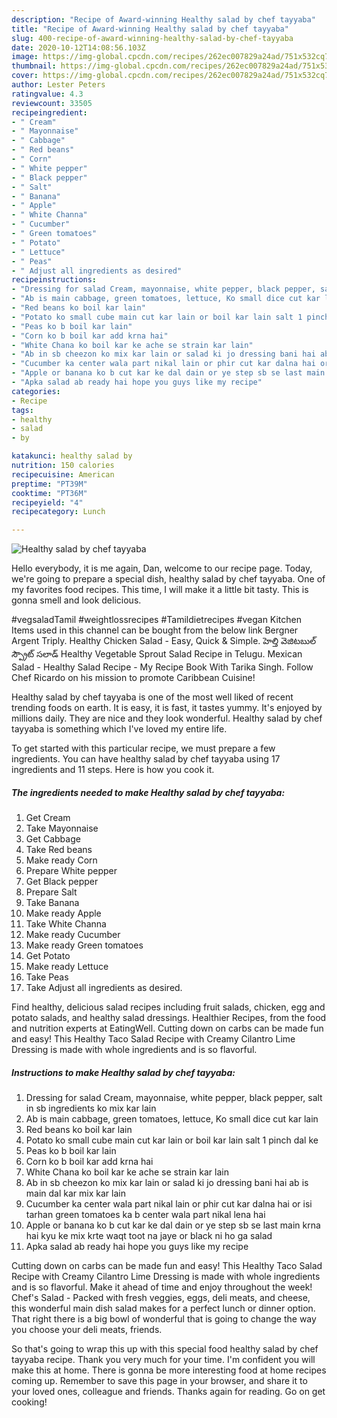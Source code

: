 ```yaml
---
description: "Recipe of Award-winning Healthy salad by chef tayyaba"
title: "Recipe of Award-winning Healthy salad by chef tayyaba"
slug: 400-recipe-of-award-winning-healthy-salad-by-chef-tayyaba
date: 2020-10-12T14:08:56.103Z
image: https://img-global.cpcdn.com/recipes/262ec007829a24ad/751x532cq70/healthy-salad-by-chef-tayyaba-recipe-main-photo.jpg
thumbnail: https://img-global.cpcdn.com/recipes/262ec007829a24ad/751x532cq70/healthy-salad-by-chef-tayyaba-recipe-main-photo.jpg
cover: https://img-global.cpcdn.com/recipes/262ec007829a24ad/751x532cq70/healthy-salad-by-chef-tayyaba-recipe-main-photo.jpg
author: Lester Peters
ratingvalue: 4.3
reviewcount: 33505
recipeingredient:
- " Cream"
- " Mayonnaise"
- " Cabbage"
- " Red beans"
- " Corn"
- " White pepper"
- " Black pepper"
- " Salt"
- " Banana"
- " Apple"
- " White Channa"
- " Cucumber"
- " Green tomatoes"
- " Potato"
- " Lettuce"
- " Peas"
- " Adjust all ingredients as desired"
recipeinstructions:
- "Dressing for salad Cream, mayonnaise, white pepper, black pepper, salt in sb ingredients ko mix kar lain"
- "Ab is main cabbage, green tomatoes, lettuce, Ko small dice cut kar lain"
- "Red beans ko boil kar lain"
- "Potato ko small cube main cut kar lain or boil kar lain salt 1 pinch dal ke"
- "Peas ko b boil kar lain"
- "Corn ko b boil kar add krna hai"
- "White Chana ko boil kar ke ache se strain kar lain"
- "Ab in sb cheezon ko mix kar lain or salad ki jo dressing bani hai ab is main dal kar mix kar lain"
- "Cucumber ka center wala part nikal lain or phir cut kar dalna hai or isi tarhan green tomatoes ka b center wala part nikal lena hai"
- "Apple or banana ko b cut kar ke dal dain or ye step sb se last main krna hai kyu ke mix krte waqt toot na jaye or black ni ho ga salad"
- "Apka salad ab ready hai hope you guys like my recipe"
categories:
- Recipe
tags:
- healthy
- salad
- by

katakunci: healthy salad by 
nutrition: 150 calories
recipecuisine: American
preptime: "PT39M"
cooktime: "PT36M"
recipeyield: "4"
recipecategory: Lunch

---
```



![Healthy salad by chef tayyaba](https://img-global.cpcdn.com/recipes/262ec007829a24ad/751x532cq70/healthy-salad-by-chef-tayyaba-recipe-main-photo.jpg)

Hello everybody, it is me again, Dan, welcome to our recipe page. Today, we're going to prepare a special dish, healthy salad by chef tayyaba. One of my favorites food recipes. This time, I will make it a little bit tasty. This is gonna smell and look delicious.

#vegsaladTamil #weightlossrecipes #Tamildietrecipes #vegan Kitchen Items used in this channel can be bought from the below link Bergner Argent Triply. Healthy Chicken Salad - Easy, Quick &amp; Simple. హెల్తి వెజిటబుల్ స్ప్రౌట్ సలాడ్ Healthy Vegetable Sprout Salad Recipe in Telugu. Mexican Salad - Healthy Salad Recipe - My Recipe Book With Tarika Singh. Follow Chef Ricardo on his mission to promote Caribbean Cuisine!

Healthy salad by chef tayyaba is one of the most well liked of recent trending foods on earth. It is easy, it is fast, it tastes yummy. It's enjoyed by millions daily. They are nice and they look wonderful. Healthy salad by chef tayyaba is something which I've loved my entire life.


To get started with this particular recipe, we must prepare a few ingredients. You can have healthy salad by chef tayyaba using 17 ingredients and 11 steps. Here is how you cook it.

<!--inarticleads1-->

##### The ingredients needed to make Healthy salad by chef tayyaba:

1. Get  Cream
1. Take  Mayonnaise
1. Get  Cabbage
1. Take  Red beans
1. Make ready  Corn
1. Prepare  White pepper
1. Get  Black pepper
1. Prepare  Salt
1. Take  Banana
1. Make ready  Apple
1. Take  White Channa
1. Make ready  Cucumber
1. Make ready  Green tomatoes
1. Get  Potato
1. Make ready  Lettuce
1. Take  Peas
1. Take  Adjust all ingredients as desired.


Find healthy, delicious salad recipes including fruit salads, chicken, egg and potato salads, and healthy salad dressings. Healthier Recipes, from the food and nutrition experts at EatingWell. Cutting down on carbs can be made fun and easy! This Healthy Taco Salad Recipe with Creamy Cilantro Lime Dressing is made with whole ingredients and is so flavorful. 

<!--inarticleads2-->

##### Instructions to make Healthy salad by chef tayyaba:

1. Dressing for salad Cream, mayonnaise, white pepper, black pepper, salt in sb ingredients ko mix kar lain
1. Ab is main cabbage, green tomatoes, lettuce, Ko small dice cut kar lain
1. Red beans ko boil kar lain
1. Potato ko small cube main cut kar lain or boil kar lain salt 1 pinch dal ke
1. Peas ko b boil kar lain
1. Corn ko b boil kar add krna hai
1. White Chana ko boil kar ke ache se strain kar lain
1. Ab in sb cheezon ko mix kar lain or salad ki jo dressing bani hai ab is main dal kar mix kar lain
1. Cucumber ka center wala part nikal lain or phir cut kar dalna hai or isi tarhan green tomatoes ka b center wala part nikal lena hai
1. Apple or banana ko b cut kar ke dal dain or ye step sb se last main krna hai kyu ke mix krte waqt toot na jaye or black ni ho ga salad
1. Apka salad ab ready hai hope you guys like my recipe


Cutting down on carbs can be made fun and easy! This Healthy Taco Salad Recipe with Creamy Cilantro Lime Dressing is made with whole ingredients and is so flavorful. Make it ahead of time and enjoy throughout the week! Chef&#39;s Salad - Packed with fresh veggies, eggs, deli meats, and cheese, this wonderful main dish salad makes for a perfect lunch or dinner option. That right there is a big bowl of wonderful that is going to change the way you choose your deli meats, friends. 

So that's going to wrap this up with this special food healthy salad by chef tayyaba recipe. Thank you very much for your time. I'm confident you will make this at home. There is gonna be more interesting food at home recipes coming up. Remember to save this page in your browser, and share it to your loved ones, colleague and friends. Thanks again for reading. Go on get cooking!
